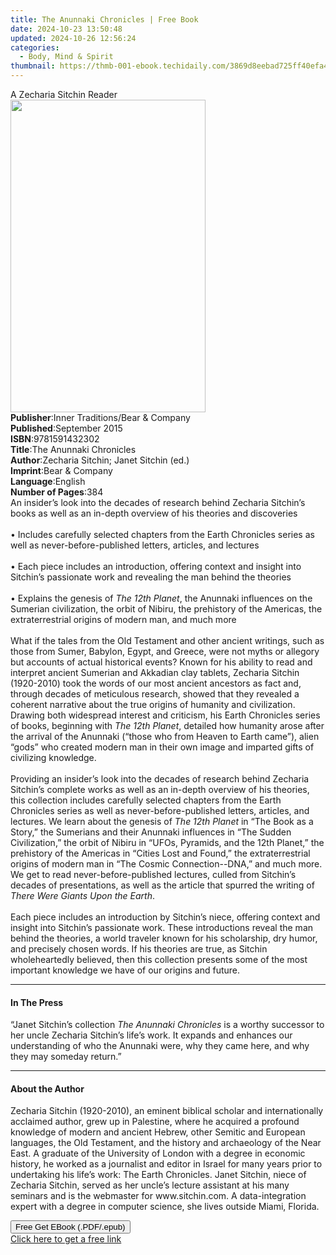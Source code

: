 ```yaml
---
title: The Anunnaki Chronicles | Free Book
date: 2024-10-23 13:50:48
updated: 2024-10-26 12:56:24
categories:
  - Body, Mind & Spirit
thumbnail: https://thmb-001-ebook.techidaily.com/3869d8eebad725ff40efa412457853506a4dbeb0e590f0614179d0b039ea1098.jpg
---
```

<main id="book-container">
  <div class="flex flex-col">
    <div class="book-brief flex-1 py-6 px-4 sm:p-6 md:py-10 md:px-8">
      <!-- brief-->
      <div class="book-brief-main">A Zecharia Sitchin Reader</div>
    </div>
    <div
      class="book-meta-info flex-1 grid gap-4 col-start-1 col-end-3 row-start-1 sm:mb-6 sm:grid-cols-4 lg:gap-6 lg:col-start-2 lg:row-end-6 lg:row-span-6 lg:mb-0"
    >
      <div
        class="book-meta-info-left place-content-center mt-4 p-4 text-sm leading-6 col-start-2 col-span-2 dark:text-slate-400"
      >
        <img
          class="w-full h-500 object-cover rounded-lg sm:h-255 sm:col-span-2 lg:col-span-full"
          src="https://img-001-ebook.techidaily.com/f1d0cc82c967e89c668fc42fea885fcec777e39127fd38210a8b10a620c3e923.jpg"
          alt=""
          width="312"
          height="500"
        />
      </div>
      <div
        class="book-meta-info-right mt-2 col-start-1 row-start-2 col-span-3 self-center"
      >
        <!-- meta data  -->
        <div class="flex flex-col px-4 md:px-8">
          <div class="flex-1">
            <strong>Publisher</strong>:<span class="px-2"
              >Inner Traditions/Bear &amp; Company</span
            >
          </div>
          <div class="flex-1">
            <strong>Published</strong>:<span class="px-2">September 2015</span>
          </div>
          <div class="flex-1">
            <strong>ISBN</strong>:<span class="px-2">9781591432302</span>
          </div>
          <div class="flex-1">
            <strong>Title</strong>:<span class="px-2"
              >The Anunnaki Chronicles</span
            >
          </div>
          <div class="flex-1">
            <strong>Author</strong>:<span class="px-2"
              >Zecharia Sitchin; Janet Sitchin (ed.)</span
            >
          </div>
          <div class="flex-1">
            <strong>Imprint</strong>:<span class="px-2"
              >Bear &amp; Company</span
            >
          </div>
          <div class="flex-1">
            <strong>Language</strong>:<span class="px-2">English</span>
          </div>
          <div class="flex-1">
            <strong>Number of Pages</strong>:<span class="px-2">384</span>
          </div>
        </div>
      </div>
    </div>
    <div class="book-description flex-1 py-6 px-4 sm:p-6 md:py-10 md:px-8">
      <div class="book-description-main">
        <div accordion-content="" id="description">
          An insider’s look into the decades of research behind Zecharia
          Sitchin’s books as well as an in-depth overview of his theories and
          discoveries <br />
          <br />• Includes carefully selected chapters from the Earth Chronicles
          series as well as never-before-published letters, articles, and
          lectures <br />
          <br />• Each piece includes an introduction, offering context and
          insight into Sitchin’s passionate work and revealing the man behind
          the theories <br />
          <br />• Explains the genesis of <i>The 12th Planet</i>, the Anunnaki
          influences on the Sumerian civilization, the orbit of Nibiru, the
          prehistory of the Americas, the extraterrestrial origins of modern
          man, and much more <br />
          <br />What if the tales from the Old Testament and other ancient
          writings, such as those from Sumer, Babylon, Egypt, and Greece, were
          not myths or allegory but accounts of actual historical events? Known
          for his ability to read and interpret ancient Sumerian and Akkadian
          clay tablets, Zecharia Sitchin (1920-2010) took the words of our most
          ancient ancestors as fact and, through decades of meticulous research,
          showed that they revealed a coherent narrative about the true origins
          of humanity and civilization. Drawing both widespread interest and
          criticism, his Earth Chronicles series of books, beginning with
          <i>The 12th Planet</i>, detailed how humanity arose after the arrival
          of the Anunnaki (“those who from Heaven to Earth came”), alien “gods”
          who created modern man in their own image and imparted gifts of
          civilizing knowledge. <br />
          <br />Providing an insider’s look into the decades of research behind
          Zecharia Sitchin’s complete works as well as an in-depth overview of
          his theories, this collection includes carefully selected chapters
          from the Earth Chronicles series as well as never-before-published
          letters, articles, and lectures. We learn about the genesis of
          <i>The 12th Planet</i> in “The Book as a Story,” the Sumerians and
          their Anunnaki influences in “The Sudden Civilization,” the orbit of
          Nibiru in “UFOs, Pyramids, and the 12th Planet,” the prehistory of the
          Americas in “Cities Lost and Found,” the extraterrestrial origins of
          modern man in “The Cosmic Connection--DNA,” and much more. We get to
          read never-before-published lectures, culled from Sitchin’s decades of
          presentations, as well as the article that spurred the writing of
          <i>There Were Giants Upon the Earth</i>. <br />
          <br />Each piece includes an introduction by Sitchin’s niece, offering
          context and insight into Sitchin’s passionate work. These
          introductions reveal the man behind the theories, a world traveler
          known for his scholarship, dry humor, and precisely chosen words. If
          his theories are true, as Sitchin wholeheartedly believed, then this
          collection presents some of the most important knowledge we have of
          our origins and future.
        </div>
        <div class="accordion-fader"></div>
      </div>
    </div>
    <div class="book-excerpts flex-1 py-6 px-4 sm:p-6 md:py-10 md:px-8">
      <!-- excerpts-->
      <div class="book-excerpts-main">
        <hr />
        <h4 class="placeholder placeholder-heading">
          <span>In The Press</span>
        </h4>
        <p>
          “Janet Sitchin’s collection <i>The Anunnaki Chronicles </i>is a worthy
          successor to her uncle Zecharia Sitchin’s life’s work. It expands and
          enhances our understanding of who the Anunnaki were, why they came
          here, and why they may someday return.”
        </p>
      </div>
    </div>
    <div class="book-about-author flex-1 py-6 px-4 sm:p-6 md:py-10 md:px-8">
      <!-- about author-->
      <div class="book-main-author-main">
        <hr />
        <h4 class="placeholder placeholder-heading">
          <span>About the Author</span>
        </h4>
        <p>
          Zecharia Sitchin (1920-2010), an eminent biblical scholar and
          internationally acclaimed author, grew up in Palestine, where he
          acquired a profound knowledge of modern and ancient Hebrew, other
          Semitic and European languages, the Old Testament, and the history and
          archaeology of the Near East. A graduate of the University of London
          with a degree in economic history, he worked as a journalist and
          editor in Israel for many years prior to undertaking his life’s work:
          The Earth Chronicles. Janet Sitchin, niece of Zecharia Sitchin, served
          as her uncle’s lecture assistant at his many seminars and is the
          webmaster for www.sitchin.com. A data-integration expert with a degree
          in computer science, she lives outside Miami, Florida.
        </p>
      </div>
    </div>
    <div class="book-free-get flex-1 py-6 px-4 sm:p-6 md:py-10 md:px-8">
      <button
        id="btn-free-get"
        class="bg-blue-500 hover:bg-blue-700 text-white font-bold py-2 px-4 rounded"
      >
        Free Get EBook (.PDF/.epub)
      </button>
      <div id="countdown-display" class="px-2 text-lg mt-2"></div>
      <a
        id="free-link"
        class="hidden bg-blue-500 hover:bg-blue-700 text-white font-bold py-2 px-4 rounded"
        href="https://www.ebooks.com/en-us/book/95782512/the-anunnaki-chronicles/zecharia-sitchin/"
        target="_blank"
        >Click here to get a free link</a
      >
    </div>
    <script>
      let countdownTime = 0;
      let countdownInterval = null;
      document
        .getElementById('btn-free-get')
        .addEventListener('click', startCountdown);
      function startCountdown() {
        countdownTime = new Date().getTime() + 60000 * 3;
        countdownInterval = setInterval(updateCountdown, 1000);
        document.getElementById('btn-free-get').disabled = true;
        document
          .getElementById('btn-free-get')
          .classList.add('bg-gray-500', 'cursor-not-allowed');
      }
      function updateCountdown() {
        let currentTime = new Date().getTime();
        let timeLeft = countdownTime - currentTime;
        let secondsLeft = Math.floor(timeLeft / 1000);
        document.getElementById('countdown-display').innerHTML =
          `Remaining time: ${secondsLeft} seconds.`;
        if (secondsLeft <= 0) {
          clearInterval(countdownInterval);
          document.getElementById('btn-free-get').classList.add('hidden');
          document.getElementById('free-link').classList.remove('hidden');
          document.getElementById('countdown-display').innerHTML = '';
        }
      }
    </script>
  </div>
</main>
